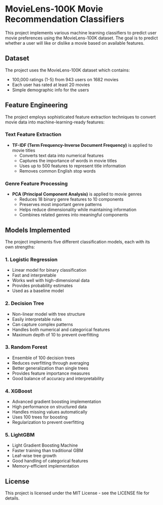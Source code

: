 # MovieLens-100K Movie Recommendation Classifiers

This project implements various machine learning classifiers to predict user movie preferences using the MovieLens-100K dataset. The goal is to predict whether a user will like or dislike a movie based on available features.

## Dataset

The project uses the MovieLens-100K dataset which contains:
- 100,000 ratings (1-5) from 943 users on 1682 movies
- Each user has rated at least 20 movies
- Simple demographic info for the users

## Feature Engineering

The project employs sophisticated feature extraction techniques to convert movie data into machine-learning-ready features:

### Text Feature Extraction
- **TF-IDF (Term Frequency-Inverse Document Frequency)** is applied to movie titles
  - Converts text data into numerical features
  - Captures the importance of words in movie titles
  - Uses up to 500 features to represent title information
  - Removes common English stop words

### Genre Feature Processing
- **PCA (Principal Component Analysis)** is applied to movie genres
  - Reduces 18 binary genre features to 10 components
  - Preserves most important genre patterns
  - Helps reduce dimensionality while maintaining information
  - Combines related genres into meaningful components

## Models Implemented

The project implements five different classification models, each with its own strengths:

### 1. Logistic Regression
- Linear model for binary classification
- Fast and interpretable
- Works well with high-dimensional data
- Provides probability estimates
- Used as a baseline model

### 2. Decision Tree
- Non-linear model with tree structure
- Easily interpretable rules
- Can capture complex patterns
- Handles both numerical and categorical features
- Maximum depth of 10 to prevent overfitting

### 3. Random Forest
- Ensemble of 100 decision trees
- Reduces overfitting through averaging
- Better generalization than single trees
- Provides feature importance measures
- Good balance of accuracy and interpretability

### 4. XGBoost
- Advanced gradient boosting implementation
- High performance on structured data
- Handles missing values automatically
- Uses 100 trees for boosting
- Regularization to prevent overfitting

### 5. LightGBM
- Light Gradient Boosting Machine
- Faster training than traditional GBM
- Leaf-wise tree growth
- Good handling of categorical features
- Memory-efficient implementation

## License

This project is licensed under the MIT License - see the LICENSE file for details.